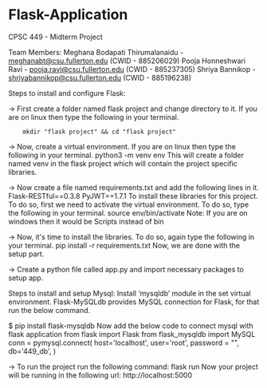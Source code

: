 # Flask-Application

CPSC 449 - Midterm Project

Team Members:
Meghana Bodapati Thirumalanaidu - meghanabt@csu.fullerton.edu (CWID - 885206029)
Pooja Honneshwari Ravi - pooja.ravi@csu.fullerton.edu (CWID - 885237305)
Shriya Bannikop - shriyabannikop@csu.fullerton.edu (CWID - 885196238)

Steps to install and configure Flask:

-> First create a folder named flask project and change directory to it. If you are on linux then type the following in your terminal.

        mkdir "flask project" && cd "flask project"
        
-> Now, create a virtual environment. If you are on linux then type the following in your terminal.
                python3 -m venv env
This will create a folder named venv in the flask project which will contain the project specific libraries. 

-> Now create a file named requirements.txt and add the following lines in it.
                Flask-RESTful==0.3.8
                PyJWT==1.7.1
To install these libraries for this project. To do so, first we need to activate the virtual environment. To do so, type the following in your terminal.
source env/bin/activate
Note: If you are on windows then it would be Scripts instead of bin

-> Now, it's time to install the libraries. To do so, again type the following in your terminal. 
            pip install -r requirements.txt
Now, we are done with the setup part. 

-> Create a python file called app.py and import necessary packages to setup app.

Steps  to install and setup Mysql:
Install ‘mysqldb’ module in the set virtual environment.
Flask-MySQLdb provides MySQL connection for Flask, for that run the below command.

$ pip install flask-mysqldb
Now add the below code to connect mysql with flask application
from flask import Flask
from flask_mysqldb import MySQL
conn = pymysql.connect(
        host='localhost',
        user='root', 
        password = "",
        db='449_db',
        )
	
        
-> To run the project run the following command:
		flask run
Now your project will be running in the following url: http://localhost:5000
